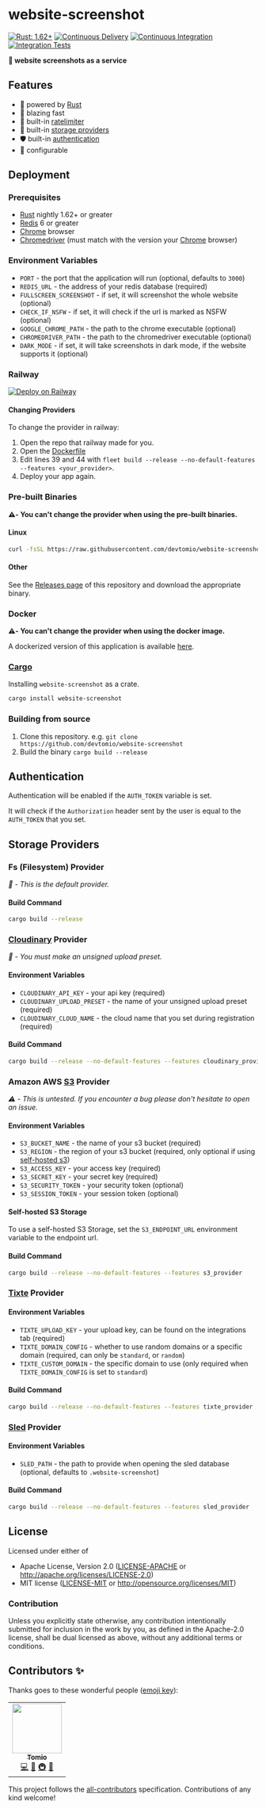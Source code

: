 # website-screenshot

[![Rust: 1.62+](https://img.shields.io/badge/rust-1.62+-93450a)](https://github.com/rust-lang/rust/milestone/93)
[![Continuous Delivery](https://github.com/devtomio/website-screenshot/actions/workflows/continuous-delivery.yml/badge.svg)](https://github.com/devtomio/website-screenshot/actions/workflows/continuous-delivery.yml)
[![Continuous Integration](https://github.com/devtomio/website-screenshot/actions/workflows/continuous-integration.yml/badge.svg)](https://github.com/devtomio/website-screenshot/actions/workflows/continuous-integration.yml)
[![Integration Tests](https://github.com/devtomio/website-screenshot/actions/workflows/integration-tests.yml/badge.svg)](https://github.com/devtomio/website-screenshot/actions/workflows/integration-tests.yml)

**📸 website screenshots as a service**

## Features

- 💫 powered by [Rust]
- 🚀 blazing fast
- 👮​​​‍‍​ built-in [ratelimiter](https://github.com/antifuchs/governor)
- 👜 built-in [storage providers](#storage-providers)
- 🛡️ built-in [authentication](#authentication)
- 🗼 configurable

## Deployment

### Prerequisites

- [Rust] nightly 1.62+ or greater
- [Redis] 6 or greater
- [Chrome] browser
- [Chromedriver] (must match with the version your [Chrome] browser)

### Environment Variables

- `PORT` - the port that the application will run (optional, defaults to `3000`)
- `REDIS_URL` - the address of your redis database (required)
- `FULLSCREEN_SCREENSHOT` - if set, it will screenshot the whole website (optional)
- `CHECK_IF_NSFW` - if set, it will check if the url is marked as NSFW (optional)
- `GOOGLE_CHROME_PATH` - the path to the chrome executable (optional)
- `CHROMEDRIVER_PATH` - the path to the chromedriver executable (optional)
- `DARK_MODE` - if set, it will take screenshots in dark mode, if the website supports it (optional)

### Railway

[![Deploy on Railway](https://railway.app/button.svg)](https://railway.app/new/template/3ZVgSw?referralCode=tomio)

#### Changing Providers

To change the provider in railway:

1. Open the repo that railway made for you.
2. Open the [Dockerfile](./Dockerfile)
3. Edit lines 39 and 44 with `fleet build --release --no-default-features --features <your_provider>`.
4. Deploy your app again.

### Pre-built Binaries

**⚠️- You can't change the provider when using the pre-built binaries.**

#### Linux

```sh
curl -fsSL https://raw.githubusercontent.com/devtomio/website-screenshot/main/install.sh
```

#### Other

See the [Releases page](https://github.com/devtomio/website-screenshot/releases) of this repository and download the appropriate binary.

### Docker

**⚠️- You can't change the provider when using the docker image.**

A dockerized version of this application is available [here](https://github.com/devtomio/website-screenshot/pkgs/container/website-screenshot).

### [Cargo](https://crates.io/crates/website-screenshot)

Installing `website-screenshot` as a crate.

```sh
cargo install website-screenshot
```

### Building from source

1. Clone this repository. e.g. `git clone https://github.com/devtomio/website-screenshot`
2. Build the binary `cargo build --release`

## Authentication

Authentication will be enabled if the `AUTH_TOKEN` variable is set.

It will check if the `Authorization` header sent by the user is equal to the `AUTH_TOKEN` that you set.

## Storage Providers

### Fs (Filesystem) Provider

_📝 - This is the default provider._

#### Build Command

```sh
cargo build --release
```

### [Cloudinary] Provider

_📝 - You must make an unsigned upload preset._

#### Environment Variables

- `CLOUDINARY_API_KEY` - your api key (required)
- `CLOUDINARY_UPLOAD_PRESET` - the name of your unsigned upload preset (required)
- `CLOUDINARY_CLOUD_NAME` - the cloud name that you set during registration (required)

#### Build Command

```sh
cargo build --release --no-default-features --features cloudinary_provider
```

### Amazon AWS [S3] Provider

_⚠️ - This is untested. If you encounter a bug please don't hesitate to open an issue._

#### Environment Variables

- `S3_BUCKET_NAME` - the name of your s3 bucket (required)
- `S3_REGION` - the region of your s3 bucket (required, only optional if using [self-hosted s3](#self-hosted-s3-storage))
- `S3_ACCESS_KEY` - your access key (required)
- `S3_SECRET_KEY` - your secret key (required)
- `S3_SECURITY_TOKEN` - your security token (optional)
- `S3_SESSION_TOKEN` - your session token (optional)

#### Self-hosted S3 Storage

To use a self-hosted S3 Storage, set the `S3_ENDPOINT_URL` environment variable to the endpoint url.

#### Build Command

```sh
cargo build --release --no-default-features --features s3_provider
```

### [Tixte] Provider

#### Environment Variables

- `TIXTE_UPLOAD_KEY` - your upload key, can be found on the integrations tab (required)
- `TIXTE_DOMAIN_CONFIG` - whether to use random domains or a specific domain (required, can only be `standard`, or `random`)
- `TIXTE_CUSTOM_DOMAIN` - the specific domain to use (only required when `TIXTE_DOMAIN_CONFIG` is set to `standard`)

#### Build Command

```sh
cargo build --release --no-default-features --features tixte_provider
```

### [Sled] Provider

#### Environment Variables

- `SLED_PATH` - the path to provide when opening the sled database (optional, defaults to `.website-screenshot`)

#### Build Command

```sh
cargo build --release --no-default-features --features sled_provider
```

## License

Licensed under either of

- Apache License, Version 2.0 ([LICENSE-APACHE](LICENSE-APACHE) or <http://apache.org/licenses/LICENSE-2.0>)
- MIT license ([LICENSE-MIT](LICENSE-MIT) or <http://opensource.org/licenses/MIT>)

### Contribution

Unless you explicitly state otherwise, any contribution intentionally submitted
for inclusion in the work by you, as defined in the Apache-2.0 license, shall
be dual licensed as above, without any additional terms or conditions.

## Contributors ✨

Thanks goes to these wonderful people ([emoji key](https://allcontributors.org/docs/en/emoji-key)):

<!-- ALL-CONTRIBUTORS-LIST:START - Do not remove or modify this section -->
<!-- prettier-ignore-start -->
<!-- markdownlint-disable -->
<table>
  <tr>
    <td align="center"><a href="https://tomio.codes/"><img src="https://avatars.githubusercontent.com/u/75403863?v=4?s=100" width="100px;" alt=""/><br /><sub><b>Tomio</b></sub></a><br /><a href="https://github.com/devtomio/website-screenshot/commits?author=devtomio" title="Code">💻</a> <a href="https://github.com/devtomio/website-screenshot/commits?author=devtomio" title="Documentation">📖</a> <a href="#infra-devtomio" title="Infrastructure (Hosting, Build-Tools, etc)">🚇</a> <a href="#maintenance-devtomio" title="Maintenance">🚧</a></td>
  </tr>
</table>

<!-- markdownlint-restore -->
<!-- prettier-ignore-end -->

<!-- ALL-CONTRIBUTORS-LIST:END -->

This project follows the [all-contributors](https://github.com/all-contributors/all-contributors) specification. Contributions of any kind welcome!

[Rust]: https://rust-lang.org
[Redis]: https://redis.io
[Chrome]: https://google.com/chrome
[Chromedriver]: https://chromedriver.chromium.org
[Cloudinary]: https://cloudinary.com
[S3]: https://aws.amazon.com/s3
[Tixte]: https://tixte.com
[Sled]: https://sled.rs

